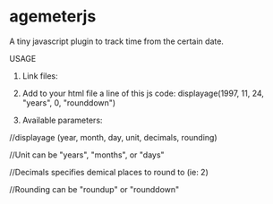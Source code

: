 agemeterjs
==========

A tiny javascript plugin to track time from the certain date. 


USAGE

1. Link files:
<script src="path/agemeter.js"></script>

2. Add to your html file a line of this js code:
displayage(1997, 11, 24, "years", 0, "rounddown")


3. Available parameters:

//displayage (year, month, day, unit, decimals, rounding)

//Unit can be "years", "months", or "days"

//Decimals specifies demical places to round to (ie: 2)

//Rounding can be "roundup" or "rounddown"

